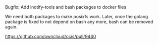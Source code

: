 Bugfix: Add inotify-tools and bash packages to docker files

We need both packages to make posixfs work. Later, once the golang
package is fixed to not depend on bash any more, bash can be removed
again.

https://github.com/owncloud/ocis/pull/9440
